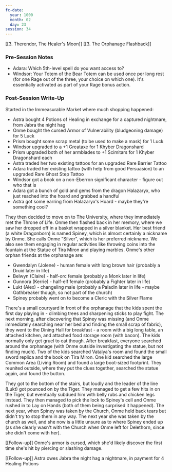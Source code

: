 ```yaml
---
fc-date:
  year: 1000
  month: 02
  day: 23
session: 34
---
```

[[3. Therendor, The Healer's Moon]] [[3. The Orphanage Flashback]]

### Pre-Session Notes
* Adara: Which 5th-level spell do you want access to?
* Windsor: Your Totem of the Bear Totem can be used once per long rest (for one Rage out of the three, your choice on which one). It's essentially activated as part of your Rage bonus action.


### Post-Session Write-Up
Started in the Immeasurable Market where much shopping happened:
* Astra bought 4 Potions of Healing in exchange for a captured nightmare, from Jabra the night hag
* Onme bought the cursed Armor of Vulnerability (bludgeoning damage) for 5 Luck
* Prism bought some scrap metal (to be used to make a mask) for 1 Luck
* Windsor upgraded to a +1 Greataxe for 1 Khyber Dragonshard
* Prism upgraded both of her armblades to +1 Scimitars for 1 Khyber Dragonshard each
* Astra traded her two existing tattoos for an upgraded Rare Barrier Tattoo
* Adara traded her existing tattoo (with help from good Persuasion) to an upgraded Rare Ghost Step Tattoo
* Windsor got a book on a non-Eberron significant character - figure out who that is
* Adara got a bunch of gold and gems from the dragon Halazaryx, who just reached into the hoard and grabbed a handful
* Astra got some earring from Halazaryx's Hoard - maybe they're something cool?

They then decided to move on to The University, where they immediately met the Throne of Life. Onme then flashed back in her memory, where we saw her dropped off in a basket wrapped in a silver blanket. Her best friend (a white Dragonborn) is named Spiney, which is almost certainly a nickname by Onme. She calls Onme "Silver", which is her preferred nickname. We also see them engaging in regular activities like throwing coins into the fountain at the Statue of Tira Miron and playing marbles. Onme's other orphan friends at the orphanage are:
* Gwendalyn (Jolene) - human female with long brown hair (probably a Druid later in life)
* Belwyn (Claire) - half-orc female (probably a Monk later in life)
* Gunnora (Kerrie) - half-elf female (probably a Fighter later in life)
* Lukt (Alex) - changeling male (probably a Paladin later in life - maybe Oathbreaker though, so not part of the church)
* Spiney probably went on to become a Cleric with the Silver Flame

There's a small courtyard in front of the orphanage that the kids spent the first day playing in - climbing trees and sharpening sticks to play fight. The next morning, after discovering that Spiney was missing (and Onme immediately searching near her bed and finding the small scrap of fabric), they went to the Dining Hall for breakfast - a room with a big long table, an attached kitchen, and attached food storage room (with bacon). The kids normally only get gruel to eat though. After breakfast, everyone searched around the orphanage (with Onme outside investigating the statue, but not finding much). Two of the kids searched Vatalya's room and found the small sword replica and the book on Tira Miron. One kid searched the large Common Area (Living Room) and found a large boot-sized footprint. They reunited outside, where they put the clues together, searched the statue again, and found the button.

They got to the bottom of the stairs, but loudly and the leader of the line (Lukt) got pounced on by the Tiger. They managed to get a few hits in on the Tiger, but eventually subdued him with belly rubs and chicken legs instead. They then managed to pick the lock to Spiney's cell and Onme rushed in to Lay on Hands (both of them being surprised it happened). The next year, when Spiney was taken by the Church, Onme held back tears but didn't try to stop them in any way. The next year she was taken by the church as well, and she now is a little unsure as to where Spiney ended up (as she clearly wasn't with the Church when Onme left for Delethorn, since she didn't come with her).

[[Follow-up]] Onme's armor is cursed, which she'd likely discover the first time she's hit by piercing or slashing damage.

[[Follow-up]] Astra owes Jabra the night hag a nightmare, in payment for 4 Healing Potions